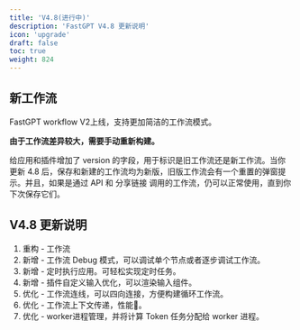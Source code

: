 ```yaml
---
title: 'V4.8(进行中)'
description: 'FastGPT V4.8 更新说明'
icon: 'upgrade'
draft: false
toc: true
weight: 824
---
```


## 新工作流

FastGPT workflow V2上线，支持更加简洁的工作流模式。

**由于工作流差异较大，需要手动重新构建。**

给应用和插件增加了 version 的字段，用于标识是旧工作流还是新工作流。当你更新 4.8 后，保存和新建的工作流均为新版，旧版工作流会有一个重置的弹窗提示。并且，如果是通过 API 和 分享链接 调用的工作流，仍可以正常使用，直到你下次保存它们。

## V4.8 更新说明

1. 重构 - 工作流
2. 新增 - 工作流 Debug 模式，可以调试单个节点或者逐步调试工作流。
3. 新增 - 定时执行应用。可轻松实现定时任务。
4. 新增 - 插件自定义输入优化，可以渲染输入组件。
5. 优化 - 工作流连线，可以四向连接，方便构建循环工作流。
6. 优化 - 工作流上下文传递，性能🚀。
7. 优化 - worker进程管理，并将计算 Token 任务分配给 worker 进程。